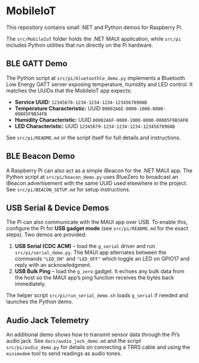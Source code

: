 # MobileIoT

This repository contains small .NET and Python demos for Raspberry Pi.

The `src/MobileIoT` folder holds the .NET MAUI application, while `src/pi` includes Python utilities that run directly on the Pi hardware.

## BLE GATT Demo

The Python script at `src/pi/bluetoothle_demo.py` implements a Bluetooth Low Energy GATT server exposing temperature, humidity and LED control. It matches the UUIDs that the MobileIoT app expects:

- **Service UUID:** `12345678-1234-1234-1234-1234567890AB`
- **Temperature Characteristic:** UUID `00002A6E-0000-1000-8000-00805F9B34FB`
- **Humidity Characteristic:** UUID `00002A6F-0000-1000-8000-00805F9B34FB`
- **LED Characteristic:** UUID `12345679-1234-1234-1234-1234567890AB`

See `src/pi/README.md` or the script itself for full details and instructions.

## BLE Beacon Demo

A Raspberry Pi can also act as a simple iBeacon for the .NET MAUI app. The Python script at `src/pi/beacon_demo.py` uses BlueZero to broadcast an iBeacon advertisement with the same UUID used elsewhere in the project. See `src/pi/BEACON_SETUP.md` for setup instructions.

## USB Serial & Device Demos

The Pi can also communicate with the MAUI app over USB. To enable this,
configure the Pi for **USB gadget mode** (see `src/pi/README.md` for the
exact steps). Two demos are provided:

1. **USB Serial (CDC ACM)** – load the `g_serial` driver and run
   `src/pi/serial_demo.py`. The MAUI app alternates between the commands
   `"LED_ON"` and `"LED_OFF"` which toggle an LED on GPIO17 and reply with
   an acknowledgment.
2. **USB Bulk Ping** – load the `g_zero` gadget. It echoes any bulk data
   from the host so the MAUI app’s ping function receives the bytes back
   immediately.

The helper script `src/pi/run_serial_demo.sh` loads `g_serial` if needed
and launches the Python demo.

## Audio Jack Telemetry

An additional demo shows how to transmit sensor data through the Pi’s audio jack. See
`docs/audio_jack_demo.md` and the script `src/pi/audio_demo.py` for details on
connecting a TRRS cable and using the `minimodem` tool to send readings as audio
tones.

